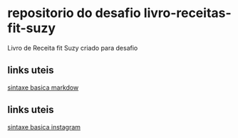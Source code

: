 # repositorio do desafio  livro-receitas-fit-suzy
Livro de Receita fit Suzy criado para desafio

## links uteis
[sintaxe basica markdow](https://www.markdownguide.org/)
## links uteis
[sintaxe basica instagram](https://www.instagram.com)


